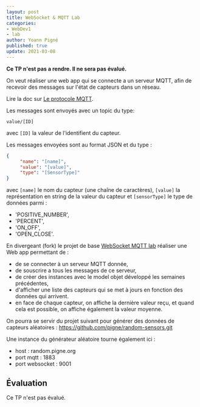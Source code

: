 ```yaml
---
layout: post
title: WebSocket & MQTT Lab
categories:
- WebDev1
- lab
author: Yoann Pigné
published: true
update: 2021-03-08
---
```


**Ce TP n'est pas a rendre. Il ne sera pas évalué.**

On veut réaliser une web app qui se connecte a un serveur MQTT, afin de recevoir des messages sur l'état de capteurs dans un réseau.

Lire la doc sur [Le protocole MQTT](https://mosquitto.org/man/mqtt-7.html).

Les messages sont envoyés avec un topic du type:

```
value/[ID]
```

avec `[ID]` la valeur de l'identifient du capteur.

Les messages envoyées sont au format JSON et du type :

```JSON
{
     "name": "[name]",
     "value": "[value]",
     "type": "[SensorType]"
}
```

avec `[name]` le nom du capteur (une chaîne de caractères),  `[value]` la représentation en string de la valeur du capteur et `[sensorType]` le type de données parmi :

-  'POSITIVE_NUMBER',
-  'PERCENT',
-  'ON_OFF',
-  'OPEN_CLOSE'.

En divergeant (fork) le projet de base 
[WebSocket MQTT lab](https://www-apps.univ-lehavre.fr/forge/2020-2021-m1/WEB-mqtt-lab) réaliser une Web app permettant de :

- de se connecter à un serveur MQTT donnée,
- de souscrire a tous les messages de ce serveur,
- de créer des instances avec le model objet développé les semaines précédentes,
- d'afficher une liste des capteurs qui se met à jours en fonction des données qui arrivent.
- en face de chaque capteur, on affiche la dernière valeur reçu, et quand cela est possible, on affiche également la valeur moyenne.

<!-- Projet à rendre sous forme d'un *merge request* à partir du projet de départ : <https://www-apps.univ-lehavre.fr/forge/20120-2021-m1/WEB-mqtt-lab> -->

On pourra se servir du projet suivant pour générer des données de capteurs aléatoires : <https://github.com/pigne/random-sensors.git>

Une instance du générateur aléatoire tourne également ici  : 

- host : random.pigne.org
- port mqtt : 1883
- port websocket : 9001

## Évaluation

<!-- [Liste des aptitudes évaluées.](/teaching/WebDev1#websocket) -->
Ce TP n'est pas évalué. 


